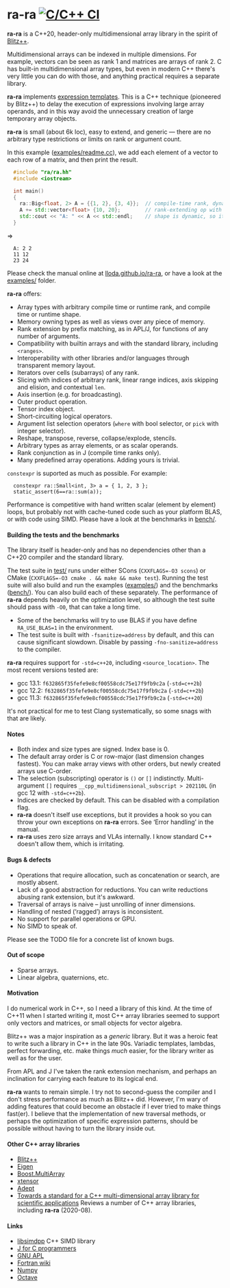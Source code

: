 
# ra-ra [![C/C++ CI](https://github.com/lloda/ra-ra/actions/workflows/c-cpp.yml/badge.svg)](https://github.com/lloda/ra-ra/actions/workflows/c-cpp.yml)

**ra-ra** is a C++20, header-only multidimensional array library in the spirit of [Blitz++](http://blitz.sourceforge.net).

Multidimensional arrays can be indexed in multiple dimensions. For example, vectors can be seen as rank 1 and matrices are arrays of rank 2. C has built-in multidimensional array types, but even in modern C++ there's very little you can do with those, and anything practical requires a separate library.

**ra-ra** implements [expression templates](https://en.wikipedia.org/wiki/Expression_templates). This is a C++ technique (pioneered by Blitz++) to delay the execution of expressions involving large array operands, and in this way avoid the unnecessary creation of large temporary array objects.

**ra-ra** is small (about 6k loc), easy to extend, and generic — there are no arbitrary type restrictions or limits on rank or argument count.

In this example ([examples/readme.cc](examples/readme.cc)), we add each element of a vector to each row of a matrix, and then print the result.

```c++
  #include "ra/ra.hh"
  #include <iostream>

  int main()
  {
    ra::Big<float, 2> A = {{1, 2}, {3, 4}};  // compile-time rank, dynamic shape
    A += std::vector<float> {10, 20};        // rank-extending op with STL object
    std::cout << "A: " << A << std::endl;    // shape is dynamic, so it will be printed
  }
```
⇒
```
  A: 2 2
  11 12
  23 24
```

Please check the manual online at [lloda.github.io/ra-ra](https://lloda.github.io/ra-ra), or have a look at the [examples/](examples/) folder.

**ra-ra** offers:

* Array types with arbitrary compile time or runtime rank, and compile time or runtime shape.
* Memory owning types as well as views over any piece of memory.
* Rank extension by prefix matching, as in APL/J, for functions of any number of arguments.
* Compatibility with builtin arrays and with the standard library, including `<ranges>`.
* Interoperability with other libraries and/or languages through transparent memory layout.
* Iterators over cells (subarrays) of any rank.
* Slicing with indices of arbitrary rank, linear range indices, axis skipping and elision, and contextual `len`.
* Axis insertion (e.g. for broadcasting).
* Outer product operation.
* Tensor index object.
* Short-circuiting logical operators.
* Argument list selection operators (`where` with bool selector, or `pick` with integer selector).
* Reshape, transpose, reverse, collapse/explode, stencils.
* Arbitrary types as array elements, or as scalar operands.
* Rank conjunction as in J (compile time ranks only).
* Many predefined array operations. Adding yours is trivial.

`constexpr` is suported as much as possible. For example:

```
  constexpr ra::Small<int, 3> a = { 1, 2, 3 };
  static_assert(6==ra::sum(a));
```

Performance is competitive with hand written scalar (element by element) loops, but probably not with cache-tuned code such as your platform BLAS, or with code using SIMD. Please have a look at the benchmarks in [bench/](bench/).

#### Building the tests and the benchmarks

The library itself is header-only and has no dependencies other than a C++20 compiler and the standard library.

The test suite in [test/](test/) runs under either SCons (`CXXFLAGS=-O3 scons`) or CMake (`CXXFLAGS=-O3 cmake . && make && make test`). Running the test suite will also build and run the examples ([examples/](examples/)) and the benchmarks ([bench/](bench/)). You can also build each of these separately. The performance of **ra-ra** depends heavily on the optimization level, so although the test suite should pass with `-O0`, that can take a long time.

* Some of the benchmarks will try to use BLAS if you have define `RA_USE_BLAS=1` in the environment.
* The test suite is built with `-fsanitize=address` by default, and this can cause significant slowdown. Disable by passing `-fno-sanitize=address` to the compiler.

**ra-ra** requires support for `-std=c++20`, including `<source_location>`. The most recent versions tested are:

* gcc 13.1: `f632865f35fefe9e8cf00558cdc75e17f9fb9c2a` (`-std=c++2b`)
* gcc 12.2: `f632865f35fefe9e8cf00558cdc75e17f9fb9c2a` (`-std=c++2b`)
* gcc 11.3: `f632865f35fefe9e8cf00558cdc75e17f9fb9c2a` (`-std=c++20`)

It's not practical for me to test Clang systematically, so some snags with that are likely.

#### Notes

* Both index and size types are signed. Index base is 0.
* The default array order is C or row-major (last dimension changes fastest). You can make array views with other orders, but newly created arrays use C-order.
* The selection (subscripting) operator is `()` or `[]` indistinctly. Multi-argument `[]` requires `__cpp_multidimensional_subscript > 202110L` (in gcc 12 with `-std=c++2b`).
* Indices are checked by default. This can be disabled with a compilation flag.
* **ra-ra** doesn't itself use exceptions, but it provides a hook so you can throw your own exceptions on **ra-ra** errors. See ‘Error handling’ in the manual.
* **ra-ra** uses zero size arrays and VLAs internally. I know standard C++ doesn't allow them, which is irritating.

#### Bugs & defects

* Operations that require allocation, such as concatenation or search, are mostly absent.
* Lack of a good abstraction for reductions. You can write reductions abusing rank extension, but it's awkward.
* Traversal of arrays is naive – just unrolling of inner dimensions.
* Handling of nested (‘ragged’) arrays is inconsistent.
* No support for parallel operations or GPU.
* No SIMD to speak of.

Please see the TODO file for a concrete list of known bugs.

#### Out of scope

* Sparse arrays.
* Linear algebra, quaternions, etc.

#### Motivation

I do numerical work in C++, so I need a library of this kind. At the time of C++11 when I started writing it, most C++ array libraries seemed to support only vectors and matrices, or small objects for vector algebra.

Blitz++ was a major inspiration as a *generic* library. But it was a heroic feat to write such a library in C++ in the late 90s. Variadic templates, lambdas, perfect forwarding, etc. make things *much* easier, for the library writer as well as for the user.

From APL and J I've taken the rank extension mechanism, and perhaps an inclination for carrying each feature to its logical end.

**ra-ra** wants to remain simple. I try not to second-guess the compiler and I don't stress performance as much as Blitz++ did. However, I'm wary of adding features that could become an obstacle if I ever tried to make things fast(er). I believe that the implementation of new traversal methods, or perhaps the optimization of specific expression patterns, should be possible without having to turn the library inside out.

#### Other C++ array libraries

* [Blitz++](http://www.oonumerics.org/blitz/manual/blitz.html)
* [Eigen](https://eigen.tuxfamily.org)
* [Boost.MultiArray](www.boost.org/doc/libs/master/libs/multi_array/doc/user.html)
* [xtensor](https://github.com/QuantStack/xtensor)
* [Adept](http://www.met.reading.ac.uk/clouds/adept/download.html)
* [Towards a standard for a C++ multi-dimensional array library for scientific applications](http://www.met.reading.ac.uk/clouds/cpp_arrays/) Reviews a number of C++ array libraries, including **ra-ra** (2020-08).

#### Links

* [libsimdpp](https://github.com/p12tic/libsimdpp) C++ SIMD library
* [J for C programmers](http://www.jsoftware.com/help/jforc/contents.htm)
* [GNU APL](https://www.gnu.org/software/apl/)
* [Fortran wiki](http://fortranwiki.org/fortran/show/diff/HomePage)
* [Numpy](https://numpy.org/)
* [Octave](https://www.gnu.org/software/octave/)
